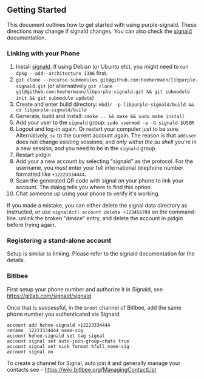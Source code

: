 ## Getting Started

This document outlines how to get started with using purple-signald. 
These directions may change if signald changes. 
You can also check the [signald](https://gitlab.com/signald/signald) documentation.

### Linking with your Phone

1. Install [signald](https://gitlab.com/signald/signald). If using Debian (or Ubuntu etc), you might need to run `dpkg --add--architecture i386` first.
1. `git clone --recurse-submodules git@github.com:hoehermann/libpurple-signald.git` (or alternatively `git clone git@github.com:hoehermann/libpurple-signald.git && git submodule init && git submodule update`)
2. Create and enter build directory: `mkdir -p libpurple-signald/build && cd libpurple-signald/build`
3. Generate, build and install: `cmake .. && make && sudo make install`
4. Add your user to the `signald` group: `sudo usermod -a -G signald $USER`
5. Logout and log-in again. Or restart your computer just to be sure. Alternatively, `su` to the current account again. The reason is that `adduser` does not change existing sessions, and *only within the su shell* you're in a new session, and you need to be in the `signald` group.
6. Restart pidgin
7. Add your a new account by selecting "signald" as the protocol. For the username, you *must* enter your full international telephone number formatted like `+12223334444`.
8. Scan the generated QR code with signal on your phone to link your account. The dialog tells you where to find this option.
9. Chat someone up using your phone to verify it's working.

If you made a mistake, you can either delete the signal data directory as instructed, or use `signaldctl account delete +123456789` on the command-line. unlink the broken "device" entry, and delete the account in pidgin before trying again.

### Registering a stand-alone account

Setup is similar to linking. Please refer to the signald documentation for the details.

### Bitlbee

First setup your phone number and authorize it in Signald, see https://gitlab.com/signald/signald

Once that is successful, in the `&root` channel of Bitlbee, add the same phone number you authenticated via Signald:
```
account add hehoe-signald +12223334444
rename _12223334444 name-sig
account hehoe-signald set tag signal
account signal set auto-join-group-chats true
account signal set nick_format %full_name-sig
account signal on
```
To create a channel for Signal, auto join it and generally manage your contacts see - https://wiki.bitlbee.org/ManagingContactList
